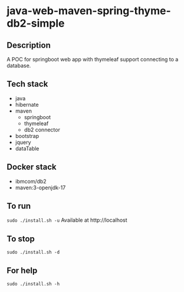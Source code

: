 # java-web-maven-spring-thyme-db2-simple

## Description
A POC for springboot web app with thymeleaf support
connecting to a database.

## Tech stack
- java
- hibernate
- maven
  - springboot
  - thymeleaf
  - db2 connector
- bootstrap
- jquery
- dataTable

## Docker stack
- ibmcom/db2
- maven:3-openjdk-17

## To run
`sudo ./install.sh -u`
Available at http://localhost

## To stop
`sudo ./install.sh -d`

## For help
`sudo ./install.sh -h`